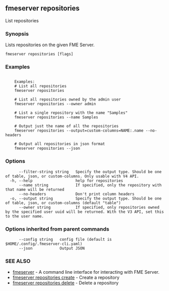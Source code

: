 ## fmeserver repositories

List repositories

### Synopsis

Lists repositories on the given FME Server.

```
fmeserver repositories [flags]
```

### Examples

```

	Examples:
	# List all repositories
	fmeserver repositories
	
	# List all repositories owned by the admin user
	fmeserver repositories --owner admin
	
	# List a single repository with the name "Samples"
	fmeserver repositories --name Samples
	
	# Output just the name of all the repositories
	fmeserver repositories --output=custom-columns=NAME:.name --no-headers
	
	# Output all repositories in json format
	fmeserver repositories --json
```

### Options

```
      --filter-string string   Specify the output type. Should be one of table, json, or custom-columns. Only usable with V4 API.
  -h, --help                   help for repositories
      --name string            If specified, only the repository with that name will be returned
      --no-headers             Don't print column headers
  -o, --output string          Specify the output type. Should be one of table, json, or custom-columns (default "table")
      --owner string           If specified, only repositories owned by the specified user uuid will be returned. With the V3 API, set this to the user name.
```

### Options inherited from parent commands

```
      --config string   config file (default is $HOME/.config/.fmeserver-cli.yaml)
      --json            Output JSON
```

### SEE ALSO

* [fmeserver](fmeserver.md)	 - A command line interface for interacting with FME Server.
* [fmeserver repositories create](fmeserver_repositories_create.md)	 - Create a repository
* [fmeserver repositories delete](fmeserver_repositories_delete.md)	 - Delete a repository

